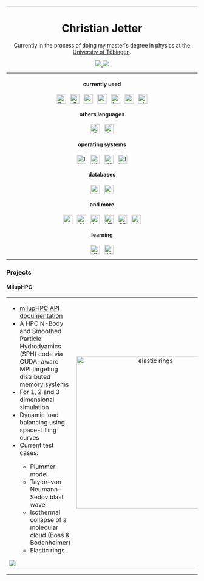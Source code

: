 
-------

<div align="center">

<h1> Christian Jetter </h1>
<p>
Currently in the process of doing my master's degree in physics at the <a href="https://uni-tuebingen.de/fakultaeten/mathematisch-naturwissenschaftliche-fakultaet/fachbereiche/physik/institute/astronomie-und-astrophysik/computational-physics/willkommen/">University of Tübingen</a>.
</p>
<p>
	<a href="https://github.com/Christisn-J">
		<img src="https://img.shields.io/badge/GitHub-000?style=for-the-badge&logo=github&logoColor=white"/>
	</a>
	<a href="https://www.xing.com/profile/Christian_Jetter3/">
		<img src="https://img.shields.io/badge/Xing-007271?style=for-the-badge&logo=xing&logoColor=white"/>
	</a>
</p>
</div>

-------

<div align="center">
<h4> currently used </h4>
<p>
<img src="https://img.shields.io/badge/C++-00599C?style=for-the-badge&logo=cplusplus&logoColor=white" alt="C++" align="center" height="24"/>&nbsp;&nbsp;
<img src="https://img.shields.io/badge/GNU-A42E2B?style=for-the-badge&logo=gnu&logoColor=black" alt="GNU" align="center" height="24"/>&nbsp;&nbsp;
<img src="https://img.shields.io/badge/python-4180aa?&style=for-the-badge&logo=python&logoColor=white" alt="python" align="center" height="24"/>&nbsp;&nbsp;
<img src="https://img.shields.io/badge/anaconda-4fba37?&style=for-the-badge&logo=anaconda&logoColor=white" alt="anaconda" align="center" height="24"/>&nbsp;&nbsp;
<img src="https://img.shields.io/badge/Bash%20-%23121011.svg?&style=for-the-badge&logo=gnu-bash&logoColor=white" alt="bash" align="center" height="24"/>&nbsp;&nbsp;
<img src="https://img.shields.io/badge/overleaf-00763d?&style=for-the-badge&logo=overleaf&logoColor=white" alt="overleaf" align="center" height="24"/>&nbsp;&nbsp;
<img src="https://img.shields.io/badge/git-F05032?style=for-the-badge&logo=git&logoColor=white" alt="git" align="center" height="24"/> 
</p>
</div>

<div align="center">
<h4> others languages </h4>
<p>
<img src="https://img.shields.io/badge/C-A8B9CC?style=for-the-badge&logo=c&logoColor=white" alt="C" align="center" height="24"/>&nbsp;&nbsp;
<img src="https://img.shields.io/badge/Java-ED8B00?style=for-the-badge&logo=java&logoColor=white" alt="Java" align="center" height="24"/>
</p>
</div>

<div align="center">
<h4> operating systems </h4>
<p>
<img src="https://img.shields.io/badge/Linux-FCC624?style=for-the-badge&logo=linux&logoColor=black" alt="linux" align="center" height="24"/>&nbsp;&nbsp;
<img src="https://img.shields.io/badge/Ubuntu-E95420?style=for-the-badge&logo=ubuntu&logoColor=white" alt="Ubuntu" align="center" height="24"/>&nbsp;&nbsp;
<img src="https://img.shields.io/badge/Windows-0078D6?style=for-the-badge&logo=windows&logoColor=white" alt="Windows" align="center" height="24"/>&nbsp;&nbsp;
<img src="https://img.shields.io/badge/MacOS-ffffff?style=for-the-badge&logo=macos&logoColor=black" alt="linux" align="center" height="24"/>
</p>
</div>

<div align="center">
<h4> databases </h4>
<p>
<img src="https://img.shields.io/badge/PostgreSQL-4169E1?style=for-the-badge&logo=postgresql&logoColor=white" alt="postgresql" align="center" height="24"/>&nbsp;&nbsp;
<img src="https://img.shields.io/badge/mysql-00759d?style=for-the-badge&logo=mysql&logoColor=white" alt="mysql" align="center" height="24"/>
</p>
</div>

<div align="center">
<h4> and more </h4>
<p>
<img src="https://img.shields.io/badge/jetbrains-000000?style=for-the-badge&logo=jetbrains&logoColor=white" alt="git" align="center" height="24"/>&nbsp;&nbsp;
<img src="https://img.shields.io/badge/matlab-ffba00?style=for-the-badge&logo=matlab&logoColor=white" alt="Matlab" align="center" height="24"/>&nbsp;&nbsp;
<img src="https://img.shields.io/badge/htmx-648aff?style=for-the-badge&logo=htmx&logoColor=white" alt="htmx" align="center" height="24"/>&nbsp;&nbsp;
<img src="https://img.shields.io/badge/html5-E34F26?style=for-the-badge&logo=HTML5&logoColor=white" alt="HTML5" align="center" height="24"/>&nbsp;&nbsp;
<img src="https://img.shields.io/badge/CSS3-1572B6?style=for-the-badge&logo=CSS3&logoColor=white" alt="CSS3" align="center" height="24"/>&nbsp;&nbsp;
<img src="https://img.shields.io/badge/latex-008080?style=for-the-badge&logo=latex&logoColor=white" alt="git" align="center" height="24"/>
</p>
</div>

<div align="center">
<h4> learning </h4>
<p>
<img src="https://img.shields.io/badge/CUDA-76B900?style=for-the-badge&logo=nvidia&logoColor=white" alt="C" align="center" height="24"/>&nbsp;&nbsp;
<img src="https://img.shields.io/badge/HDF5-0693e3?style=for-the-badge&logo=&logoColor=white" alt="HDF5" align="center" height="24"/>
</p>
</div>

<!--
<div align="center">
<h4>IDE</h4>
<p>
jupyter notebook
spyder
eclipse
matlab
PyCharm
CLion
VS Code
</p>
</div>

<img src="https://img.shields.io/badge/vim-019733?style=for-the-badge&logo=vim&logoColor=white" align="center" height="24"/>
<img src="https://img.shields.io/badge/vim-019733?style=for-the-badge&logo=vim&logoColor=white"/>&nbsp;&nbsp;
-->

------------

<h3> Projects </h3>


<h4> MilupHPC </h4>


<table>
  <tr>
    <td valign="top" align="left" width="500">
    <ul>
	<li> <a href="https://christophmschaefer.github.io/milupHPC/">milupHPC API documentation</a>
	<li>A HPC N-Body and Smoothed Particle Hydrodyamics (SPH) code via CUDA-aware MPI targeting distributed memory systems</li>
	<li>For 1, 2 and 3 dimensional simulation</li>
	<li>Dynamic load balancing using space-filling curves</li>
	<li>Current test cases:</li>
	<ul>
	      <li>Plummer model</li>
	      <li>Taylor–von Neumann–Sedov blast wave</li>
	      <li>Isothermal collapse of a molecular cloud (Boss & Bodenheimer)</li>
	      <li>Elastic rings</li>
	</ul>
    </ul>
    <a href="https://github.com/christophmschaefer/miluphpc">
        <img align="center" src="https://github-readme-stats.vercel.app/api/pin/?username=christophmschaefer&repo=MilupHPC" />
      </a>
    </td>
    <td align="center" width="500">
    <img src=".gif" alt="elastic rings"  width="400" />
    </td>
  </tr>
</table>

------------
